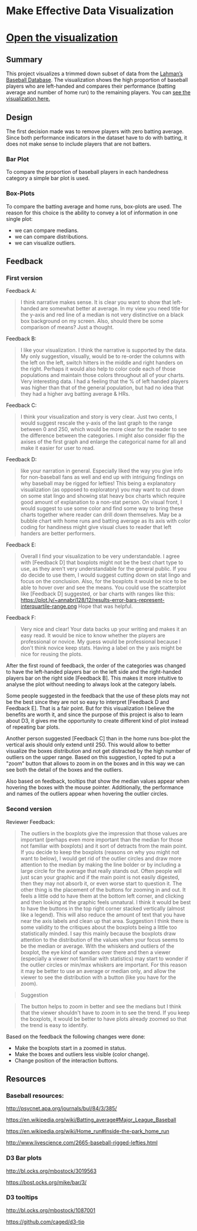 # Make Effective Data Visualization

# [Open the visualization](http://zelite.github.io/Make-Effective-Data-Visualization/)

## Summary

This project visualizes a trimmed down subset of data from the [Lahman’s Baseball Database](http://www.seanlahman.com/baseball-archive/statistics/). The visualization shows the high proportion of baseball players who are left-handed and compares their performance (batting average and number of home run) to the remaining players. You can [see the visualization here.](http://zelite.github.io/Make-Effective-Data-Visualization/)

## Design

The first decision made was to remove players with zero batting average. Since both performance indicators in the dataset have to do with batting, it does not make sense to include players that are not batters.

### Bar Plot

To compare the proportion of baseball players in each handedness
category a simple bar plot is used.

### Box-Plots

To compare the batting average and home runs, box-plots are used. The
reason for this choice is the ability to convey a lot of information
in one single plot:

  * we can compare medians.
  * we can compare distributions.
  * we can visualize outliers.

## Feedback

### First version

Feedback A:
> I think narrative makes sense. It is clear you want to show that left-handed are
somewhat better at average. In my view you need title for the y-axis and red
line of a median is not very distinctive on a black box background on my screen.
Also, should there be some comparison of means? Just a thought.

Feedback B:
> I like your visualization.  I think the narrative is supported by the data.  My
only suggestion, visually, would be to re-order the columns with the left on the
left, switch hitters in the middle and right handers on the right. Perhaps it
would also  help to color code each of those populations and maintain those
colors throughout all of your charts. Very interesting data.  I had a feeling
that the % of left handed players was higher than that of the general
population, but had no idea that they had a higher avg batting average & HRs.

Feedback C:
>I think your visualization and story is very clear. Just two cents, I would
suggest rescale the y-axis of the last graph to the range between 0 and 250,
which would be more clear for the reader to see the difference between the
categories. I might also consider flip the axises of the first graph and enlarge
the categorical name for all and make it easier for user to read.

Feedback D:
>like your narration in general. Especially liked the way you give info for
non-baseball fans as well and end up with intriguing findings on why baseball
may be rigged for lefties! This being a explanatory visualization (as opposed to
exploratory) you may want to cut down on some stat lingo and showing stat heavy
box charts which require good amount of explanation to a non-stat person. On
visual front, I would suggest to use some color and find some way to bring these
charts together where reader can drill down themselves. May be a bubble chart
with home runs and batting average as its axis with color coding for handiness
might give visual clues to reader that left handers are better performers.﻿

Feedback E:
>Overall I find your visualization to be very understandable.  I agree with
[Feedback D] that boxplots might not be the best chart type to use, as they aren't
very understandable for the general public.  If you do decide to use them, I
would suggest cutting down on stat lingo and focus on the conclusion. Also, for
the boxplots it would be nice to be able to hover over and see the means.  You
could use the scatterplot like [Feedback D] suggested, or bar charts with ranges like
this:
https://plot.ly/~annabri128/12/results-error-bars-represent-interquartile-range.png
Hope that was helpful.

Feedback F:
>Very nice and clear!  Your data backs up your writing and makes it an easy read.
It would be nice to know whether the players are professional or novice.  My
guess would be professional because I don't think novice keep stats. Having a
label on the y axis might be nice for reusing the plots.

After the first round of feedback, the order of the categories was changed to
have the left-handed players bar on the left side and the right-handed
players bar on the right side [Feedback B]. This makes it more intuitive to analyse
the plot without needing to always look at the category labels.

Some people suggested in the feedback that the use of these plots
may not be the best since they are not so easy to interpret [Feedback D and Feedback E]. That is a
fair point. But for this visualization I believe the benefits are worth it, and since the purpose of this project is also to learn about D3, it gives me the opportunity to create different kind of plot instead
of repeating bar plots.

Another person suggested [Feedback C] than in the home runs box-plot the vertical axis should only extend until 250. This would allow to better visualize the boxes distribution and not get distracted by the high number of outliers on the upper range. Based on this suggestion, I opted to put a "zoom" button that allows to zoom in on the boxes and in this way we can see both the detail of the boxes and the outliers.

Also based on feedback, tooltips that show the median values appear when hovering the boxes with the mouse pointer. Additionally, the performance and names of the outliers appear when hovering the outlier circles.

### Second version

Reviewer Feedback:

> The outliers in the boxplots give the impression that those values are important (perhaps even more important than the median for those not familiar with boxplots) and it sort of detracts from the main point. If you decide to keep the boxplots (reasons on why you might not want to below), I would get rid of the outlier circles and draw more attention to the median by making the line bolder or by including a large circle for the average that really stands out. Often people will just scan your graphic and if the main point is not easily digested, then they may not absorb it, or even worse start to question it.
>The other thing is the placement of the buttons for zooming in and out. It feels a little odd to have them at the bottom left corner, and clicking and then looking at the graphic feels unnatural. I think it would be best to have the buttons in the top right corner stacked vertically (almost like a legend). This will also reduce the amount of text that you have near the axis labels and clean up that area.
> Suggestion
> I think there is some validity to the critiques about the boxplots being a little too statistically minded. I say this mainly because the boxplots draw attention to the distribution of the values when your focus seems to be the median or average. With the whiskers and outliers of the boxplot, the eye kind of wanders over there and then a viewer (especially a viewer not familiar with statistics) may start to wonder if the outlier circles or min/max whiskers are important. For this reason it may be better to use an average or median only, and allow the viewer to see the distribution with a button (like you have for the zoom).

> Suggestion

> The button helps to zoom in better and see the medians but I think that the viewer shouldn't have to zoom in to see the trend. If you keep the boxplots, it would be better to have plots already zoomed so that the trend is easy to identify.

Based on the feedback the following changes were done:
 * Make the boxplots start in a zoomed in status.
 * Make the boxes and outliers less visible (color change).
 * Change position of the interaction buttons.

## Resources
### Baseball resources:

http://psycnet.apa.org/journals/bul/84/3/385/

https://en.wikipedia.org/wiki/Batting_average#Major_League_Baseball

https://en.wikipedia.org/wiki/Home_run#Inside-the-park_home_run

http://www.livescience.com/2665-baseball-rigged-lefties.html

### D3 Bar plots

http://bl.ocks.org/mbostock/3019563

https://bost.ocks.org/mike/bar/3/

### D3 tooltips

http://bl.ocks.org/mbostock/1087001

https://github.com/caged/d3-tip
